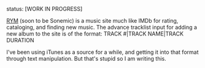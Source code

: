 status: [WORK IN PROGRESS]

[RYM](https://rateyourmusic.com/) (soon to be Sonemic) is a music site much like IMDb for rating, cataloging, and finding new music.
The advance tracklist input for adding a new album to the site is of the format:
TRACK #|TRACK NAME|TRACK DURATION

I've been using iTunes as a source for a while, and getting it into that format through text manipulation.
But that's stupid so I am writing this.